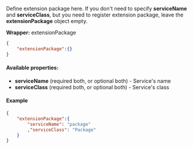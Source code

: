 Define extension package here. If you don't need to specify **serviceName** and **serviceClass**, but you need to register extension package, leave the **extensionPackage** object empty.

**Wrapper:** extensionPackage
```json
{
    "extensionPackage":{}
}
```

#### Available properties:
* **serviceName** (required both, or optional both) - Service's name
* **serviceClass** (required both, or optional both) - Service's class

#### Example
```json
{
    "extensionPackage":{
        "serviceName": "package"
        ,"serviceClass": "Package"
    }
}
```